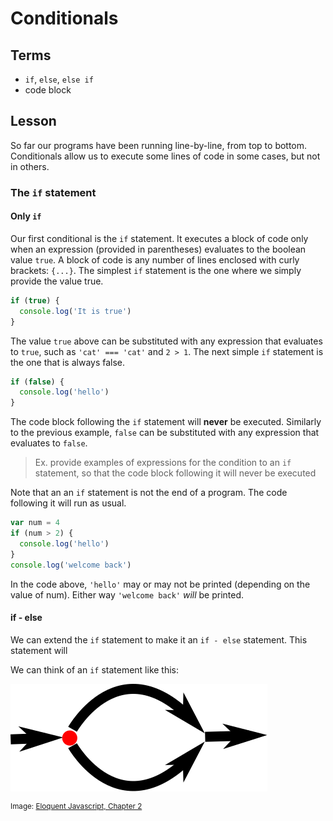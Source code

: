 # Conditionals

## Terms

* `if`, `else`, `else if`
* code block

## Lesson

So far our programs have been running line-by-line, from top to bottom. Conditionals allow us to execute some lines of code in some cases, but not in others.

### The `if` statement

#### Only `if`

Our first conditional is the `if` statement. It executes a block of code only when an expression (provided in parentheses) evaluates to the boolean value `true`. A block of code is any number of lines enclosed with curly brackets: `{...}`.
 The simplest `if` statement is the one where we simply provide the value true.

```js
if (true) {
  console.log('It is true')
}
```

The value `true` above can be substituted with any expression that evaluates to `true`, such as `'cat' === 'cat'` and `2 > 1`. The next simple `if` statement is the one that is always false.

```js
if (false) {
  console.log('hello')
}
```

The code block following the `if` statement will **never** be executed. Similarly to the previous example, `false` can be substituted with any expression that evaluates to `false`.

> Ex. provide examples of expressions for the condition to an `if` statement, so that the code block following it will never be executed

Note that an an `if` statement is not the end of a program. The code following it will run as usual.

```js
var num = 4
if (num > 2) {
  console.log('hello')
}
console.log('welcome back')
```

In the code above,  `'hello'` may or may not be printed (depending on the value of num). Either way `'welcome back'` *will* be printed.

#### if - else

We can extend the `if` statement to make it an `if - else` statement. This statement will

We can think of an `if` statement like this:

![if statement diagram](assets/if.svg)

<sup> Image: [Eloquent Javascript, Chapter 2](http://eloquentjavascript.net/02_program_structure.html)</sup>